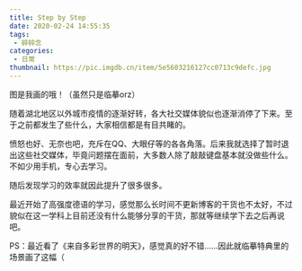 ```yaml
---
title: Step by Step
date: 2020-02-24 14:55:35
tags: 
 - 碎碎念
categories:
 - 日常
thumbnail: https://pic.imgdb.cn/item/5e5603216127cc0713c9defc.jpg
---
```


图是我画的哦！（虽然只是临摹orz）

<!--more-->

随着湖北地区以外城市疫情的逐渐好转，各大社交媒体貌似也逐渐消停了下来。至于之前都发生了些什么，大家相信都是有目共睹的。

愤怒也好、无奈也吧，充斥在QQ、大眼仔等的各各角落。后来我就选择了暂时退出这些社交媒体，毕竟问题摆在面前，大多数人除了敲敲键盘基本就没做些什么。不如少用手机，专心去学习。

随后发现学习的效率就因此提升了很多很多。

最近开始了高强度德语的学习，感觉那么长时间不更新博客的干货也不太好，不过貌似在这一学科上目前还没有什么能够分享的干货，那就等继续学下去之后再说吧。

PS：最近看了《来自多彩世界的明天》，感觉真的好不错......因此就临摹特典里的场景画了这幅（